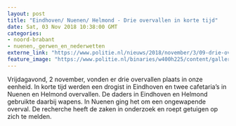 ```yaml
---
layout: post
title: "Eindhoven/ Nuenen/ Helmond - Drie overvallen in korte tijd"
date: Sat, 03 Nov 2018 10:38:00 GMT
categories: 
- noord-brabant 
- nuenen,_gerwen_en_nederwetten 
externe_link: "https://www.politie.nl/nieuws/2018/november/3/09-drie-overvallen-in-korte-tijd.html"
feature_image: "https://www.politie.nl/binaries/w400h225/content/gallery/politie/nieuws/2018/november/09-ob/dienstauto-blauw-licht.jpg"
---
```


Vrijdagavond, 2 november, vonden er drie overvallen plaats in onze eenheid. In korte tijd werden een drogist in Eindhoven en twee cafetaria’s in Nuenen en Helmond overvallen. De daders in Eindhoven en Helmond gebruikte daarbij wapens. In Nuenen ging het om een ongewapende overval. De recherche heeft de zaken in onderzoek en roept getuigen op zich te melden.
